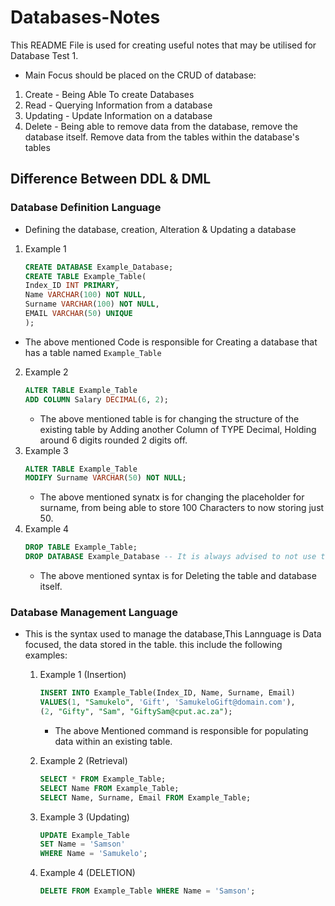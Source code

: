 # Databases-Notes
This README File is used for creating useful notes that may be utilised for Database Test 1. 
- Main Focus should be placed on the CRUD of database:
1. Create - Being Able To create Databases
2. Read - Querying Information from a database
3. Updating - Update Information on a database
4. Delete - Being able to remove data from the database, remove the database itself. Remove data from the tables within the database's tables
## Difference Between DDL & DML
### Database Definition Language
   - Defining the database, creation, Alteration & Updating a database
   1. Example 1   
      ```SQL
      CREATE DATABASE Example_Database;
      CREATE TABLE Example_Table(
      Index_ID INT PRIMARY,
      Name VARCHAR(100) NOT NULL,
      Surname VARCHAR(100) NOT NULL,
      EMAIL VARCHAR(50) UNIQUE
      );
      ```
   - The above mentioned Code is responsible for Creating a database that has a table named `Example_Table`
   2. Example 2
      ```SQL
      ALTER TABLE Example_Table
      ADD COLUMN Salary DECIMAL(6, 2);
      ```
      - The above mentioned table is for changing the structure of the existing table by Adding another Column of TYPE Decimal, Holding around 6 digits rounded 2 digits off.
   3. Example 3
      ```SQL
      ALTER TABLE Example_Table
      MODIFY Surname VARCHAR(50) NOT NULL;
      ```
      - The above mentioned synatx is for changing the placeholder for surname, from being able to store 100 Characters to now storing just 50.
   4. Example 4
      ```SQL
      DROP TABLE Example_Table;
      DROP DATABASE Example_Database -- It is always advised to not use these lines unless really necessary.. Especially in Exam/ Test Cases...
      ```
      - The above mentioned syntax is for Deleting the table and database itself.

### Database Management Language 
- This is the syntax used to manage the database,This Lannguage is Data focused, the data stored in the table. this include the following examples:
  1. Example 1 (Insertion) 
     ```SQL
     INSERT INTO Example_Table(Index_ID, Name, Surname, Email)
     VALUES(1, "Samukelo", 'Gift', 'SamukeloGift@domain.com'),
     (2, "Gifty", "Sam", "GiftySam@cput.ac.za");
     ```
     - The above Mentioned command is responsible for populating data within an existing table.

  2. Example 2 (Retrieval)
     ```SQL
     SELECT * FROM Example_Table;
     SELECT Name FROM Example_Table;
     SELECT Name, Surname, Email FROM Example_Table;
     ```
  3. Example 3 (Updating)
     ```SQL
     UPDATE Example_Table
     SET Name = 'Samson'
     WHERE Name = 'Samukelo';
     ```
  4. Example 4 (DELETION)
     ```SQL
     DELETE FROM Example_Table WHERE Name = 'Samson';
     ```
       
